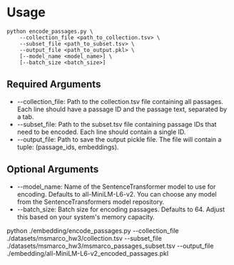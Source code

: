 # Usage
``` shell
python encode_passages.py \
    --collection_file <path_to_collection.tsv> \
    --subset_file <path_to_subset.tsv> \
    --output_file <path_to_output.pkl> \
    [--model_name <model_name>] \
    [--batch_size <batch_size>]
```

## Required Arguments
- --collection_file: Path to the collection.tsv file containing all passages. Each line should have a passage ID and the passage text, separated by a tab.
- --subset_file: Path to the subset.tsv file containing passage IDs that need to be encoded. Each line should contain a single ID.
- --output_file: Path to save the output pickle file. The file will contain a tuple: (passage_ids, embeddings).

## Optional Arguments
- --model_name: Name of the SentenceTransformer model to use for encoding. Defaults to all-MiniLM-L6-v2. You can choose any model from the SentenceTransformers model repository.
- --batch_size: Batch size for encoding passages. Defaults to 64. Adjust this based on your system's memory capacity.

python ./embedding/encode_passages.py --collection_file ./datasets/msmarco_hw3/collection.tsv --subset_file ./datasets/msmarco_hw3/msmarco_passages_subset.tsv --output_file ./embedding/all-MiniLM-L6-v2_encoded_passages.pkl
